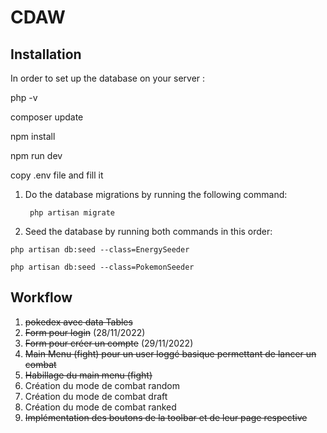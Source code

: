 # CDAW

## Installation

In order to set up the database on your server :

php -v

composer update

npm install

npm run dev

copy .env file and fill it

1. Do the database migrations by running the following command:


        php artisan migrate
      
2. Seed the database by running both commands in this order:
  ```
  php artisan db:seed --class=EnergySeeder
  ```
  ```
  php artisan db:seed --class=PokemonSeeder
  ```
## Workflow

1. <del>pokedex avec data Tables</del>
2. <del>Form pour login</del> (28/11/2022)
3. <del>Form pour créer un compte</del> (29/11/2022)
4. <del>Main Menu (fight) pour un user loggé basique permettant de lancer un combat</del>
5. <del>Habillage du main menu (fight)</del>
6. Création du mode de combat random
7. Création du mode de combat draft
8. Création du mode de combat ranked
9. <del>Implémentation des boutons de la toolbar et de leur page respective</del>
